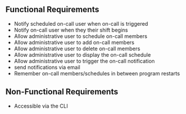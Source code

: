 
## Functional Requirements

 - Notify scheduled on-call user when on-call is triggered
 - Notify on-call user when they their shift begins
 - Allow administrative user to schedule on-call members
 - Allow administrative user to add on-call members
 - Allow administrative user to delete on-call members
 - Allow administrative user to display the on-call schedule
 - Allow administrative user to trigger the on-call notification
 - send notifications via email
 - Remember on-call members/schedules in between program restarts

## Non-Functional Requirements

- Accessible via the CLI
<!--stackedit_data:
eyJoaXN0b3J5IjpbLTk1MjUyNTUwOF19
-->